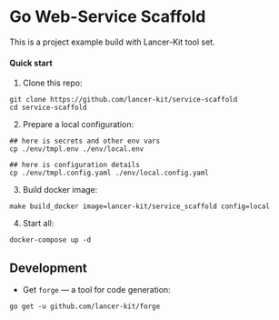# Go Web-Service Scaffold

This is a project example build with Lancer-Kit tool set.

#### Quick start

1. Clone this repo:

```shell script
git clone https://github.com/lancer-kit/service-scaffold
cd service-scaffold
```

2. Prepare a local configuration:

```shell script
## here is secrets and other env vars
cp ./env/tmpl.env ./env/local.env

## here is configuration details
cp ./env/tmpl.config.yaml ./env/local.config.yaml
```

3. Build docker image:

```shell script
make build_docker image=lancer-kit/service_scaffold config=local
```

4. Start all:

```shell script
docker-compose up -d
```

## Development 

- Get `forge` — a tool for code generation:

```shell script
go get -u github.com/lancer-kit/forge
```



